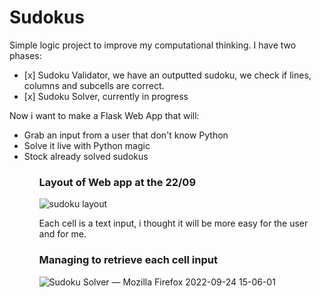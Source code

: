 # Sudokus

Simple logic project to improve my computational thinking. I have two phases:
<ul>
  <li> [x] Sudoku Validator, we have an outputted sudoku, we check if lines, columns and subcells are correct. </li>
  <li> [x] Sudoku Solver, currently in progress</li>
</ul>

Now i want to make a Flask Web App that will:
<ul>
  <li>Grab an input from a user that don't know Python</li>
  <li>Solve it live with Python magic</li>
  <li>Stock already solved sudokus</li>
<ul>

### Layout of Web app at the 22/09

![sudoku layout](https://user-images.githubusercontent.com/80721211/191736525-ad51cdd0-5906-42a0-b0ca-df37084237cc.png)


Each cell is a text input, i thought it will be more easy for the user and for me.

### Managing to retrieve each cell input


![Sudoku Solver — Mozilla Firefox 2022-09-24 15-06-01](https://user-images.githubusercontent.com/80721211/192099798-30190279-402a-498b-a227-c6731a508e44.gif)
